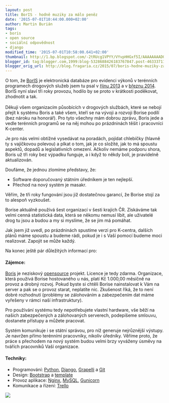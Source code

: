 ```yaml
---
layout: post
title: BorIS - hodně muziky za málo peněz
date: '2015-07-01T10:44:00.000+02:00'
author: Martin Burián
tags:
- boris
- open source
- sociální odpovědnost
- django
modified_time: '2015-07-01T10:58:00.641+02:00'
thumbnail: http://1.bp.blogspot.com/-2tRUcg1VPYY/VYvpHHGxf5I/AAAAAAAAD00/YbBUSDQMlHE/s72-c/boris-screenshot.png
blogger_id: tag:blogger.com,1999:blog-5328688426183767847.post-4633371177603778213
blogger_orig_url: http://blog.fragaria.cz/2015/07/boris-hodne-muziky-za-malo-penez.html
---
```


O tom, že [BorIS](http://www.bor-is.cz/) je elektronická databáze pro
evidenci výkonů v terénních programech drogových služeb jsem tu psal v
[říjnu 2013](http://blog.fragaria.cz/2013/10/boris-nase-svedomi-je-zase-o-trochu.html)
a v
[březnu 2014](http://blog.fragaria.cz/2014/03/boris-moderni-system-pro-nepopularni.html).
BorIS nyní slaví tři roky provozu, hodilo by se proto v krátkosti
poděkovat, zhodnotit a tak.  
<span id="more"></span>  
Děkuji všem organizacím působících v drogových službách, které se nebojí
přejít k systému Boris a také všem, kteří se na vývoji a rozvoji Borise
podílí (bez nároku na honorář). Pro tyto všechny mám dobrou zprávu,
Boris jede a vedle terénních programů se na něj mohou po prázdninách
těšit i pracovníci K-center.  
  
Je pro nás velmi obtížné vysedávat na poradách, pojídat chlebíčky
(hlavně ty s vajíčkovou polevou) a plkat o tom, jak je co složité, jak
to má spoustu aspektů, dopadů a legislativních omezení. Ačkoliv nemáme
podporu shora, Boris už tři roky bez výpadku funguje, a i když to někdy
bolí, je pravidelně aktualizován.  
  
Doufáme, že jednou zlomíme představy, že:  

  - Software doporučovaný státním úředníkem je ten nejlepší.
  - Přechod na nový systém je masakr. 

Věřím, že tři roky fungování jsou již dostatečnou garancí, že Borise
stojí za to alespoň vyzkoušet.  
  
Borise aktuálně používá šest organizací v šesti krajích ČR. Získáváme
tak velmi cenná statistická data, která se někomu nemusí líbit, ale
uživatelé drog tu jsou a budou a my si myslíme, že se jim má pomáhat.  
  
Jak jsem již uvedl, po prázdninách spustíme verzi pro K-centra, dalších
plánů máme spoustu a budeme rádi, pokud je i s Vaší pomocí budeme moci
realizovat. Zapojit se může každý.  
  
Na konec ještě pár důležitých informací pro:  
  

#### Zájemce:

[Boris](http://www.bor-is.cz/) je neziskový
[opensource](http://cs.wikipedia.org/wiki/Otev%C5%99en%C3%BD_software)
projekt. Licence je tedy zdarma. Organizace, která používá Borise
hostovaného u nás, platí Kč 1.000,00 měsíčně na provoz a drobný rozvoj.
Pokud byste si chtěli Borise nainstalovat k Vám na server a pak se o
provoz starat, neplatíte nic. Zkušenost říká, že to není dobré
rozhodnutí (problémy se zálohováním a zabezpečením dat máme vyřešeny v
rámci naší infrastruktury).  
  
Pro používání systému tedy nepotřebujete vlastní hardware, vše běží na
našich zabezpečených a zálohovaných serverech, podepíšeme smlouvu,
dostanete přístupy a můžete pracovat.  
  
Systém komunikuje i se státní správou, pro níž generuje nejrůznější
výstupy. Je navržen přímo terénními pracovníky, nikoliv úředníky.
Věříme proto, že práce s přechodem na nový systém budou velmi brzy
vyváženy úsměvy na tvářích pracovníků Vaší organizace.  
  

#### Techniky:

  - Programování: [Python](http://python.cz/),
    [Django](https://www.djangoproject.com/),
    [Grapelli](http://grappelliproject.com/) a
    [Git](http://git-scm.com/)
  - Design: [Bootstrap](http://getbootstrap.com/) a
    [template](https://wrapbootstrap.com/theme/the-story-flat-business-template-WB05N1SL7)
  - Provoz aplikace: [Nginx](http://wiki.nginx.org/),
    [MySQL](http://www.mysql.com/), [Gunicorn](http://gunicorn.org/)
  - Komunikace a řízení:
[Trello](http://trello.com/)

  
[![](http://1.bp.blogspot.com/-2tRUcg1VPYY/VYvpHHGxf5I/AAAAAAAAD00/YbBUSDQMlHE/s640/boris-screenshot.png)](http://1.bp.blogspot.com/-2tRUcg1VPYY/VYvpHHGxf5I/AAAAAAAAD00/YbBUSDQMlHE/s1600/boris-screenshot.png)
